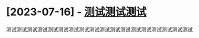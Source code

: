 # [2023-07-16] - [测试测试测试](https://github.com/jaydong2016/gitblog/issues/35)

测试测试测试测试测试测试测试测试测试测试测试测试测试测试测试测试测试测试